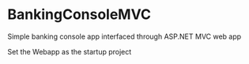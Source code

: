 # BankingConsoleMVC
Simple banking console app interfaced through ASP.NET MVC web app

Set the Webapp as the startup project
